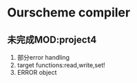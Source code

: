 # Ourscheme compiler
## 未完成MOD:**project4**  
   1. 部分error handling   
   2. target functions:read,write,set!
   3. ERROR object
